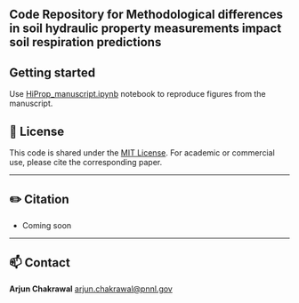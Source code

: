 **Code Repository for Methodological differences in soil hydraulic property measurements impact soil respiration predictions**  
---
## Getting started

Use [HiProp_manuscript.ipynb](https://github.com/EMSL-MONet/HiProp_repo/blob/main/HiProp_manuscript.ipynb) notebook to reproduce figures from the manuscript.

## 📄 License

This code is shared under the [MIT License](LICENSE). For academic or commercial use, please cite the corresponding paper.

---
## ✏️ Citation

- Coming soon
---
## 📫 Contact

**Arjun Chakrawal** arjun.chakrawal@pnnl.gov 
